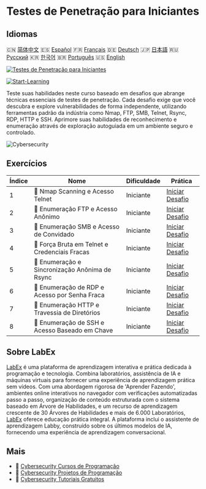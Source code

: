 # Testes de Penetração para Iniciantes

## Idiomas

🇨🇳 [简体中文](README_zh.md) 🇪🇸 [Español](README_es.md) 🇫🇷 [Français](README_fr.md) 🇩🇪 [Deutsch](README_de.md) 🇯🇵 [日本語](README_ja.md) 🇷🇺 [Русский](README_ru.md) 🇰🇷 [한국어](README_ko.md) 🇧🇷 [Português](README_pt.md) 🇺🇸 [English](README.md) 

[![Testes de Penetração para Iniciantes](https://cover-creator.labex.io/penetration-testing-for-beginners.png?lang=pt)](https://labex.io/pt/courses/penetration-testing-for-beginners)

[![Start-Learning](https://img.shields.io/badge/Start-Learning-whitesmoke?style=for-the-badge)](https://labex.io/pt/courses/penetration-testing-for-beginners)

Teste suas habilidades neste curso baseado em desafios que abrange técnicas essenciais de testes de penetração. Cada desafio exige que você descubra e explore vulnerabilidades de forma independente, utilizando ferramentas padrão da indústria como Nmap, FTP, SMB, Telnet, Rsync, RDP, HTTP e SSH. Aprimore suas habilidades de reconhecimento e enumeração através de exploração autoguiada em um ambiente seguro e controlado.

![Cybersecurity](https://img.shields.io/badge/Cybersecurity-whitesmoke?style=for-the-badge&logo=cybersecurity)


## Exercícios

|   Índice | Nome                                            | Dificuldade   | Prática                                                                                                                                                               |
|----------|-------------------------------------------------|---------------|-----------------------------------------------------------------------------------------------------------------------------------------------------------------------|
|        1 | 🎯  Nmap Scanning e Acesso Telnet               | Iniciante     | <a target='_blank' href='https://labex.io/pt/labs/nmap-nmap-scanning-and-telnet-access-596683?course=penetration-testing-for-beginners'>Iniciar Desafio</a>           |
|        2 | 🎯  Enumeração FTP e Acesso Anônimo             | Iniciante     | <a target='_blank' href='https://labex.io/pt/labs/linux-ftp-enumeration-and-anonymous-access-596695?course=penetration-testing-for-beginners'>Iniciar Desafio</a>     |
|        3 | 🎯  Enumeração SMB e Acesso de Convidado        | Iniciante     | <a target='_blank' href='https://labex.io/pt/labs/linux-smb-enumeration-and-guest-access-596724?course=penetration-testing-for-beginners'>Iniciar Desafio</a>         |
|        4 | 🎯  Força Bruta em Telnet e Credenciais Fracas  | Iniciante     | <a target='_blank' href='https://labex.io/pt/labs/linux-telnet-brute-force-and-weak-credentials-596726?course=penetration-testing-for-beginners'>Iniciar Desafio</a>  |
|        5 | 🎯  Enumeração e Sincronização Anônima de Rsync | Iniciante     | <a target='_blank' href='https://labex.io/pt/labs/linux-rsync-enumeration-and-anonymous-sync-596723?course=penetration-testing-for-beginners'>Iniciar Desafio</a>     |
|        6 | 🎯  Enumeração de RDP e Acesso por Senha Fraca  | Iniciante     | <a target='_blank' href='https://labex.io/pt/labs/linux-rdp-enumeration-and-weak-password-access-596722?course=penetration-testing-for-beginners'>Iniciar Desafio</a> |
|        7 | 🎯  Enumeração HTTP e Travessia de Diretórios   | Iniciante     | <a target='_blank' href='https://labex.io/pt/labs/linux-http-enumeration-and-directory-traversal-596721?course=penetration-testing-for-beginners'>Iniciar Desafio</a> |
|        8 | 🎯  Enumeração de SSH e Acesso Baseado em Chave | Iniciante     | <a target='_blank' href='https://labex.io/pt/labs/linux-ssh-enumeration-and-key-based-access-596725?course=penetration-testing-for-beginners'>Iniciar Desafio</a>     |

## Sobre LabEx

[LabEx](https://labex.io) é uma plataforma de aprendizagem interativa e prática dedicada à programação e tecnologia. Combina laboratórios, assistência de IA e máquinas virtuais para fornecer uma experiência de aprendizagem prática sem vídeos. Com uma abordagem rigorosa de 'Aprender Fazendo', ambientes online interativos no navegador com verificações automatizadas passo a passo, organização de conteúdo estruturada com o sistema baseado em Árvore de Habilidades, e um recurso de aprendizagem crescente de 30 Árvores de Habilidades e mais de 6.000 Laboratórios, [LabEx](https://labex.io) oferece educação prática integral. A plataforma inclui o assistente de aprendizagem Labby, construído sobre os últimos modelos de IA, fornecendo uma experiência de aprendizagem conversacional.

## Mais

- 🔗 [Cybersecurity Cursos de Programação](https://github.com/labex-labs/awesome-programming-courses)
- 🔗 [Cybersecurity Projetos de Programação](https://github.com/labex-labs/awesome-programming-projects)
- 🔗 [Cybersecurity Tutoriais Gratuitos](https://github.com/labex-labs/cybersecurity-free-tutorials)

